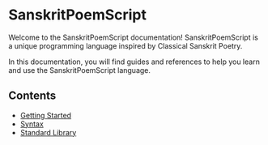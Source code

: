 # SanskritPoemScript

Welcome to the SanskritPoemScript documentation! SanskritPoemScript is a unique programming language inspired by Classical Sanskrit Poetry.

In this documentation, you will find guides and references to help you learn and use the SanskritPoemScript language.

## Contents

- [Getting Started](getting_started.md)
- [Syntax](syntax.md)
- [Standard Library](standard_library.md)

